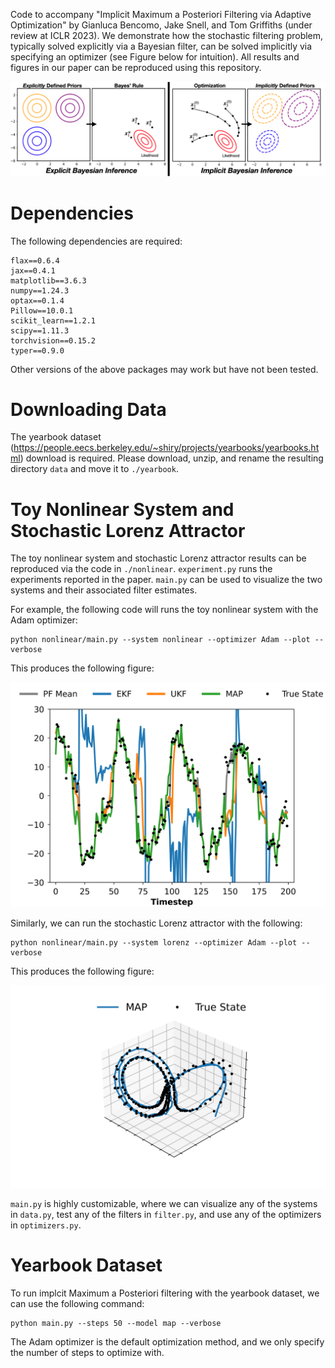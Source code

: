 Code to accompany "Implicit Maximum a Posteriori Filtering via Adaptive Optimization" by Gianluca Bencomo, Jake Snell, and Tom Griffiths (under review at ICLR 2023). We demonstrate how the stochastic filtering problem, typically solved explicitly via a Bayesian filter, can be solved implicitly via specifying an optimizer (see Figure below for intuition). All results and figures in our paper can be reproduced using this repository.

![](nonlinear/img/explantory.png)

# Dependencies

The following dependencies are required:
```
flax==0.6.4
jax==0.4.1
matplotlib==3.6.3
numpy==1.24.3
optax==0.1.4
Pillow==10.0.1
scikit_learn==1.2.1
scipy==1.11.3
torchvision==0.15.2
typer==0.9.0
```
Other versions of the above packages may work but have not been tested.

# Downloading Data

The yearbook dataset (https://people.eecs.berkeley.edu/~shiry/projects/yearbooks/yearbooks.html) download is required. Please download, unzip, and rename the resulting directory `data` and move it to `./yearbook`.

# Toy Nonlinear System and Stochastic Lorenz Attractor

The toy nonlinear system and stochastic Lorenz attractor results can be reproduced via the code in `./nonlinear`. `experiment.py` runs the experiments reported in the paper. `main.py` can be used to visualize the two systems and their associated filter estimates.

For example, the following code will runs the toy nonlinear system with the Adam optimizer: 
```
python nonlinear/main.py --system nonlinear --optimizer Adam --plot --verbose
```
This produces the following figure:

![](nonlinear/img/example1.png)

Similarly, we can run the stochastic Lorenz attractor with the following:
```
python nonlinear/main.py --system lorenz --optimizer Adam --plot --verbose
```
This produces the following figure:

![](nonlinear/img/example2.png)

`main.py` is highly customizable, where we can visualize any of the systems in `data.py`, test any of the filters in `filter.py`, and use any of the optimizers in `optimizers.py`.

# Yearbook Dataset

To run implcit Maximum a Posteriori filtering with the yearbook dataset, we can use the following command:

```
python main.py --steps 50 --model map --verbose
```
The Adam optimizer is the default optimization method, and we only specify the number of steps to optimize with.